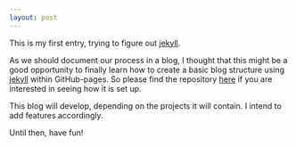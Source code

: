 ```yaml
---
layout: post
---
```


This is my first entry, trying to figure out [jekyll](https://jekyllrb.com/).

As we should document our process in a blog, I thought that this might be a good opportunity to finally learn how to create a basic blog structure using [jekyll](https://jekyllrb.com/) within GitHub-pages. So please find the repository [here](https://github.com/olivierbrcknr/mfadt-ms1-blog) if you are interested in seeing how it is set up.

This blog will develop, depending on the projects it will contain. I intend to add features accordingly.

Until then, have fun!
